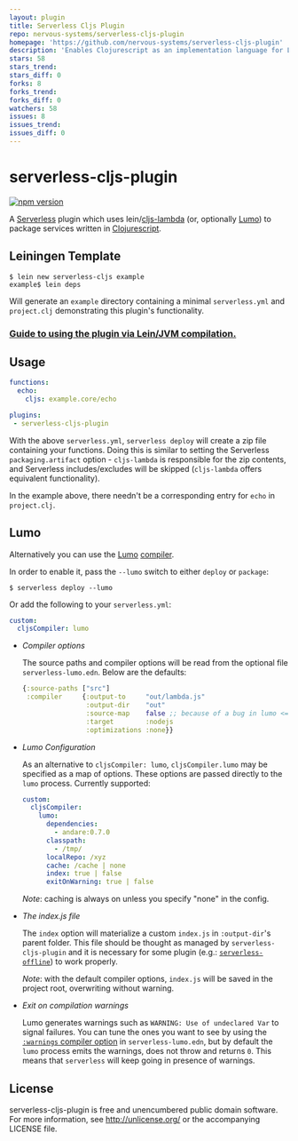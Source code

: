 ```yaml
---
layout: plugin
title: Serverless Cljs Plugin
repo: nervous-systems/serverless-cljs-plugin
homepage: 'https://github.com/nervous-systems/serverless-cljs-plugin'
description: 'Enables Clojurescript as an implementation language for Lambda handlers'
stars: 58
stars_trend: 
stars_diff: 0
forks: 8
forks_trend: 
forks_diff: 0
watchers: 58
issues: 8
issues_trend: 
issues_diff: 0
---
```



# serverless-cljs-plugin

[![npm version](https://badge.fury.io/js/serverless-cljs-plugin.svg)](https://badge.fury.io/js/serverless-cljs-plugin)

A [Serverless](https://github.com/serverless/serverless) plugin which
uses lein/[cljs-lambda](https://github.com/nervous-systems/cljs-lambda) (or,
optionally [Lumo](https://github.com/anmonteiro/lumo)) to package services
written in [Clojurescript](https://clojurescript.org/).

## Leiningen Template

``` shell
$ lein new serverless-cljs example
example$ lein deps
```

Will generate an `example` directory containing a minimal `serverless.yml` and
`project.clj` demonstrating this plugin's functionality.

### [Guide to using the plugin via Lein/JVM compilation.](https://nervous.io/clojurescript/lambda/2017/02/06/serverless-cljs/)

## Usage

```yaml
functions:
  echo:
    cljs: example.core/echo

plugins:
 - serverless-cljs-plugin
```

With the above `serverless.yml`, `serverless deploy` will create a zip file
containing your functions.  Doing this is similar to setting the Serverless
`packaging.artifact` option - `cljs-lambda` is responsible for the zip contents,
and Serverless includes/excludes will be skipped (`cljs-lambda` offers
equivalent functionality).

In the example above, there needn't be a corresponding entry for `echo` in
`project.clj`.

## Lumo

Alternatively you can use the [Lumo](https://github.com/anmonteiro/lumo)
[compiler](https://anmonteiro.com/2017/02/compiling-clojurescript-projects-without-the-jvm/).

In order to enable it, pass the `--lumo` switch to either `deploy` or `package`:

```shell
$ serverless deploy --lumo
```

Or add the following to your `serverless.yml`:

```yaml
custom:
  cljsCompiler: lumo
```

 -  _Compiler options_

    The source paths and compiler options will be read from the optional file
    `serverless-lumo.edn`.  Below are the defaults:

    ```clojure
    {:source-paths ["src"]
     :compiler     {:output-to     "out/lambda.js"
                    :output-dir    "out"
                    :source-map    false ;; because of a bug in lumo <= 1.8.0
                    :target        :nodejs
                    :optimizations :none}}
    ```

 -  _Lumo Configuration_

    As an alternative to `cljsCompiler: lumo`, `cljsCompiler.lumo` may be specified
    as a map of options.  These options are passed directly to the `lumo` process.
    Currently supported:

    ```yaml
    custom:
      cljsCompiler:
        lumo:
          dependencies:
            - andare:0.7.0
          classpath:
            - /tmp/
          localRepo: /xyz
          cache: /cache | none
          index: true | false
          exitOnWarning: true | false
    ```

    _Note_: caching is always on unless you specify "none" in the config.

 -  _The index.js file_

    The `index` option will materialize a custom `index.js` in `:output-dir`'s parent folder. This
    file should be thought as managed by `serverless-cljs-plugin` and it is necessary for some plugin (e.g.: [`serverless-offline`](https://github.com/dherault/serverless-offline)) to work properly.

    _Note_: with the default compiler options, `index.js` will be saved in the project root, overwriting without warning.

 -  _Exit on compilation warnings_

    Lumo generates warnings such as `WARNING: Use of undeclared Var` to signal
    failures. You can tune the ones you want to see by using the
    [`:warnings` compiler option](https://clojurescript.org/reference/compiler-options#warnings)
    in `serverless-lumo.edn`, but by default the `lumo` process emits the warnings,
    does not throw and returns `0`. This means that `serverless` will keep going in
    presence of warnings.

## License

serverless-cljs-plugin is free and unencumbered public domain software. For more
information, see http://unlicense.org/ or the accompanying LICENSE
file.

